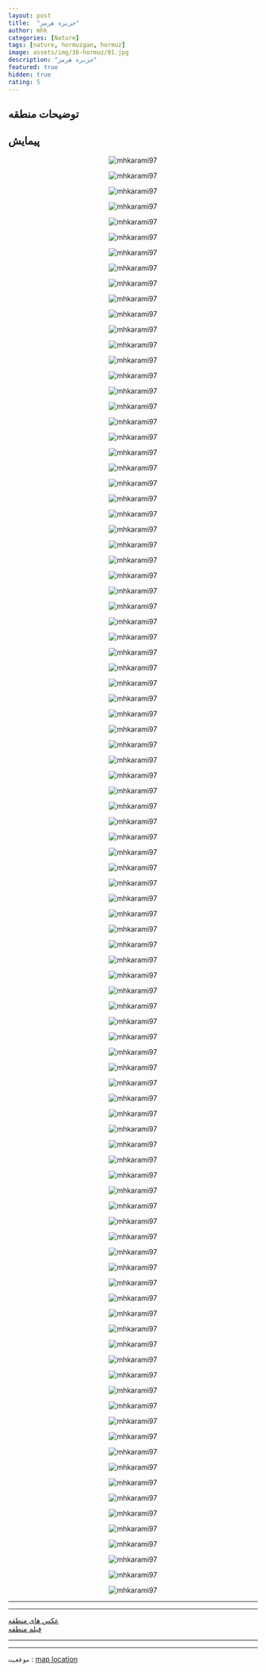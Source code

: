 ```yaml
---
layout: post
title:  "جزیره هرمز"
author: mhk
categories: [Nature]
tags: [nature, hormuzgan, hormuz]
image: assets/img/36-hormuz/01.jpg
description: "جزیره هرمز"
featured: true
hidden: true
rating: 5
---
```


## توضیحات منطقه


## پیمایش

<p align="center"><img src="/assets/img/36-hormuz/01.jpg" alt="mhkarami97" /></p>

<p align="center"><img src="/assets/img/36-hormuz/02.jpg" alt="mhkarami97" /></p>

<p align="center"><img src="/assets/img/36-hormuz/03.jpg" alt="mhkarami97" /></p>

<p align="center"><img src="/assets/img/36-hormuz/04.jpg" alt="mhkarami97" /></p>

<p align="center"><img src="/assets/img/36-hormuz/05.jpg" alt="mhkarami97" /></p>

<p align="center"><img src="/assets/img/36-hormuz/06.jpg" alt="mhkarami97" /></p>

<p align="center"><img src="/assets/img/36-hormuz/07.jpg" alt="mhkarami97" /></p>

<p align="center"><img src="/assets/img/36-hormuz/08.jpg" alt="mhkarami97" /></p>

<p align="center"><img src="/assets/img/36-hormuz/09.jpg" alt="mhkarami97" /></p>

<p align="center"><img src="/assets/img/36-hormuz/10.jpg" alt="mhkarami97" /></p>

<p align="center"><img src="/assets/img/36-hormuz/11.jpg" alt="mhkarami97" /></p>

<p align="center"><img src="/assets/img/36-hormuz/12.jpg" alt="mhkarami97" /></p>

<p align="center"><img src="/assets/img/36-hormuz/13.jpg" alt="mhkarami97" /></p>

<p align="center"><img src="/assets/img/36-hormuz/14.jpg" alt="mhkarami97" /></p>

<p align="center"><img src="/assets/img/36-hormuz/15.jpg" alt="mhkarami97" /></p>

<p align="center"><img src="/assets/img/36-hormuz/16.jpg" alt="mhkarami97" /></p>

<p align="center"><img src="/assets/img/36-hormuz/17.jpg" alt="mhkarami97" /></p>

<p align="center"><img src="/assets/img/36-hormuz/18.jpg" alt="mhkarami97" /></p>

<p align="center"><img src="/assets/img/36-hormuz/19.jpg" alt="mhkarami97" /></p>

<p align="center"><img src="/assets/img/36-hormuz/20.jpg" alt="mhkarami97" /></p>

<p align="center"><img src="/assets/img/36-hormuz/21.jpg" alt="mhkarami97" /></p>

<p align="center"><img src="/assets/img/36-hormuz/22.jpg" alt="mhkarami97" /></p>

<p align="center"><img src="/assets/img/36-hormuz/23.jpg" alt="mhkarami97" /></p>

<p align="center"><img src="/assets/img/36-hormuz/24.jpg" alt="mhkarami97" /></p>

<p align="center"><img src="/assets/img/36-hormuz/25.jpg" alt="mhkarami97" /></p>

<p align="center"><img src="/assets/img/36-hormuz/26.jpg" alt="mhkarami97" /></p>

<p align="center"><img src="/assets/img/36-hormuz/27.jpg" alt="mhkarami97" /></p>

<p align="center"><img src="/assets/img/36-hormuz/28.jpg" alt="mhkarami97" /></p>

<p align="center"><img src="/assets/img/36-hormuz/29.jpg" alt="mhkarami97" /></p>

<p align="center"><img src="/assets/img/36-hormuz/30.jpg" alt="mhkarami97" /></p>

<p align="center"><img src="/assets/img/36-hormuz/31.jpg" alt="mhkarami97" /></p>

<p align="center"><img src="/assets/img/36-hormuz/32.jpg" alt="mhkarami97" /></p>

<p align="center"><img src="/assets/img/36-hormuz/33.jpg" alt="mhkarami97" /></p>

<p align="center"><img src="/assets/img/36-hormuz/34.jpg" alt="mhkarami97" /></p>

<p align="center"><img src="/assets/img/36-hormuz/35.jpg" alt="mhkarami97" /></p>

<p align="center"><img src="/assets/img/36-hormuz/36.jpg" alt="mhkarami97" /></p>

<p align="center"><img src="/assets/img/36-hormuz/37.jpg" alt="mhkarami97" /></p>

<p align="center"><img src="/assets/img/36-hormuz/38.jpg" alt="mhkarami97" /></p>

<p align="center"><img src="/assets/img/36-hormuz/39.jpg" alt="mhkarami97" /></p>

<p align="center"><img src="/assets/img/36-hormuz/40.jpg" alt="mhkarami97" /></p>

<p align="center"><img src="/assets/img/36-hormuz/41.jpg" alt="mhkarami97" /></p>

<p align="center"><img src="/assets/img/36-hormuz/42.jpg" alt="mhkarami97" /></p>

<p align="center"><img src="/assets/img/36-hormuz/43.jpg" alt="mhkarami97" /></p>

<p align="center"><img src="/assets/img/36-hormuz/44.jpg" alt="mhkarami97" /></p>

<p align="center"><img src="/assets/img/36-hormuz/45.jpg" alt="mhkarami97" /></p>

<p align="center"><img src="/assets/img/36-hormuz/46.jpg" alt="mhkarami97" /></p>

<p align="center"><img src="/assets/img/36-hormuz/47.jpg" alt="mhkarami97" /></p>

<p align="center"><img src="/assets/img/36-hormuz/48.jpg" alt="mhkarami97" /></p>

<p align="center"><img src="/assets/img/36-hormuz/49.jpg" alt="mhkarami97" /></p>

<p align="center"><img src="/assets/img/36-hormuz/50.jpg" alt="mhkarami97" /></p>

<p align="center"><img src="/assets/img/36-hormuz/51.jpg" alt="mhkarami97" /></p>

<p align="center"><img src="/assets/img/36-hormuz/52.jpg" alt="mhkarami97" /></p>

<p align="center"><img src="/assets/img/36-hormuz/53.jpg" alt="mhkarami97" /></p>

<p align="center"><img src="/assets/img/36-hormuz/54.jpg" alt="mhkarami97" /></p>

<p align="center"><img src="/assets/img/36-hormuz/55.jpg" alt="mhkarami97" /></p>

<p align="center"><img src="/assets/img/36-hormuz/56.jpg" alt="mhkarami97" /></p>

<p align="center"><img src="/assets/img/36-hormuz/57.jpg" alt="mhkarami97" /></p>

<p align="center"><img src="/assets/img/36-hormuz/58.jpg" alt="mhkarami97" /></p>

<p align="center"><img src="/assets/img/36-hormuz/59.jpg" alt="mhkarami97" /></p>

<p align="center"><img src="/assets/img/36-hormuz/60.jpg" alt="mhkarami97" /></p>

<p align="center"><img src="/assets/img/36-hormuz/61.jpg" alt="mhkarami97" /></p>

<p align="center"><img src="/assets/img/36-hormuz/62.jpg" alt="mhkarami97" /></p>

<p align="center"><img src="/assets/img/36-hormuz/63.jpg" alt="mhkarami97" /></p>

<p align="center"><img src="/assets/img/36-hormuz/64.jpg" alt="mhkarami97" /></p>

<p align="center"><img src="/assets/img/36-hormuz/65.jpg" alt="mhkarami97" /></p>

<p align="center"><img src="/assets/img/36-hormuz/66.jpg" alt="mhkarami97" /></p>

<p align="center"><img src="/assets/img/36-hormuz/67.jpg" alt="mhkarami97" /></p>

<p align="center"><img src="/assets/img/36-hormuz/68.jpg" alt="mhkarami97" /></p>

<p align="center"><img src="/assets/img/36-hormuz/69.jpg" alt="mhkarami97" /></p>

<p align="center"><img src="/assets/img/36-hormuz/70.jpg" alt="mhkarami97" /></p>

<p align="center"><img src="/assets/img/36-hormuz/71.jpg" alt="mhkarami97" /></p>

<p align="center"><img src="/assets/img/36-hormuz/72.jpg" alt="mhkarami97" /></p>

<p align="center"><img src="/assets/img/36-hormuz/73.jpg" alt="mhkarami97" /></p>

<p align="center"><img src="/assets/img/36-hormuz/74.jpg" alt="mhkarami97" /></p>

<p align="center"><img src="/assets/img/36-hormuz/75.jpg" alt="mhkarami97" /></p>

<p align="center"><img src="/assets/img/36-hormuz/76.jpg" alt="mhkarami97" /></p>

<p align="center"><img src="/assets/img/36-hormuz/77.jpg" alt="mhkarami97" /></p>

<p align="center"><img src="/assets/img/36-hormuz/78.jpg" alt="mhkarami97" /></p>

<p align="center"><img src="/assets/img/36-hormuz/79.jpg" alt="mhkarami97" /></p>

<p align="center"><img src="/assets/img/36-hormuz/80.jpg" alt="mhkarami97" /></p>

<p align="center"><img src="/assets/img/36-hormuz/81.jpg" alt="mhkarami97" /></p>

<p align="center"><img src="/assets/img/36-hormuz/82.jpg" alt="mhkarami97" /></p>

<p align="center"><img src="/assets/img/36-hormuz/83.jpg" alt="mhkarami97" /></p>

<p align="center"><img src="/assets/img/36-hormuz/84.jpg" alt="mhkarami97" /></p>

<p align="center"><img src="/assets/img/36-hormuz/85.jpg" alt="mhkarami97" /></p>

<p align="center"><img src="/assets/img/36-hormuz/86.jpg" alt="mhkarami97" /></p>

<p align="center"><img src="/assets/img/36-hormuz/87.jpg" alt="mhkarami97" /></p>

<p align="center"><img src="/assets/img/36-hormuz/88.jpg" alt="mhkarami97" /></p>

<p align="center"><img src="/assets/img/36-hormuz/89.jpg" alt="mhkarami97" /></p>

<p align="center"><img src="/assets/img/36-hormuz/90.jpg" alt="mhkarami97" /></p>

<p align="center"><img src="/assets/img/36-hormuz/91.jpg" alt="mhkarami97" /></p>

<p align="center"><img src="/assets/img/36-hormuz/92.jpg" alt="mhkarami97" /></p>

<p align="center"><img src="/assets/img/36-hormuz/93.jpg" alt="mhkarami97" /></p>

<p align="center"><img src="/assets/img/36-hormuz/94.jpg" alt="mhkarami97" /></p>

---
---


[عکس های منطقه](https://www.instagram.com/p/CaFg82Dsn5o/)  
[فیلم منطقه]()  

---
---

`موقعیت` : [map location](https://www.google.com/maps/place/Hormuz,+Hormozgan+Province/data=!4m2!3m1!1s0x3ef763f3801b978f:0x4a4d560da27c3af?sa=X&ved=2ahUKEwio68vjlYv2AhUu7rsIHYA3CeAQ8gF6BAgwEAE)
